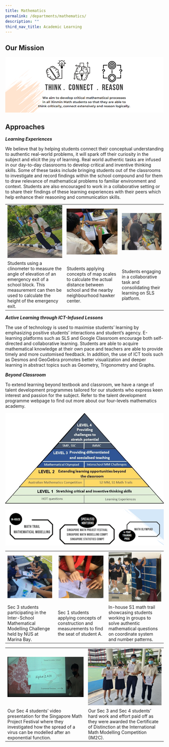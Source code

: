 ```yaml
---
title: Mathematics
permalink: /departments/mathematics/
description: ""
third_nav_title: Academic Learning
---
```

Our Mission
-----------

![Think-Connect-Reason](/images/Think-Connect-Reason.png)

Approaches
----------

**_Learning Experiences_**

We believe that by helping students connect their conceptual understanding to authentic real-world problems, it will spark off their curiosity in the subject and elicit the joy of learning. Real world authentic tasks are infused in our day-to-day classrooms to develop critical and inventive thinking skills. Some of these tasks include bringing students out of the classrooms to investigate and record findings within the school compound and for them to draw relevance of mathematical problems to familiar environment and context. Students are also encouraged to work in a collaborative setting or to share their findings of these learning experiences with their peers which help enhance their reasoning and communication skills. 

  


|  |  |  |
| -------- | -------- | -------- |
| ![](/images/Mathematics/Department_programmes/mathematics_1a.jpg)| ![](/images/Mathematics/Department_programmes/mathematics_1b.jpg)| ![](/images/Mathematics/Department_programmes/mathematics_1c.jpg)|
| Students using a clinometer to measure the angle of elevation of an emergency exit of a school block. This measurement can then be used to calculate the height of the emergency exit.      | Students applying concepts of map scales to calculate the actual distance between school and the nearby neighbourhood hawker center.     | Students engaging in a collaborative task and consolidating their learning on SLS platform.     |



  

**_Active Learning through ICT-Infused Lessons_**

The use of technology is used to maximise students’ learning by emphasizing positive students’ interactions and student’s agency. E-learning platforms such as SLS and Google Classroom encourage both self-directed and collaborative learning. Students are able to acquire mathematical knowledge at their own pace and teachers are able to provide timely and more customised feedback. In addition, the use of ICT tools such as Desmos and GeoGebra promotes better visualization and deeper learning in abstract topics such as Geometry, Trigonometry and Graphs.

  

**_Beyond Classroom_**

To extend learning beyond textbook and classroom, we have a range of talent development programmes tailored for our students who express keen interest and passion for the subject. Refer to the talent development programme webpage to find out more about our four-levels mathematics academy.

![Math_4](/images/Math_4.jpeg)

![Math_5](/images/Math_5.png)

|  |  |  |
| -------- | -------- | -------- |
|![](/images/Mathematics/Department_programmes/mathematics_4a.png) | ![](/images/Mathematics/Department_programmes/mathematics_4b.png)| ![](/images/Mathematics/Department_programmes/mathematics_4c.png)|
| Sec 3 students participating in the Inter-School Mathematical Modelling Challenge held by NUS at Marina Bay.       | Sec 1 students applying concepts of construction and measurements to find the seat of student A.    | In-house S1 math trail showcasing students working in groups to solve authentic mathematical questions on coordinate system and number patterns.     |




| |  | 
| -------- | -------- | 
| ![](/images/Mathematics/Department_programmes/mathematics_5.png)   | ![](/images/Mathematics/Department_programmes/mathematics_6.png)     | 
| Our Sec 4 students’ video presentation for the Singapore Math Project Festival where they investigated how the spread of a virus can be modelled after an exponential function.     | Our Sec 3 and Sec 4 students’ hard work and effort paid off as they were awarded the Certificate of Distinction at the International Math Modelling Competition (IM2C).     |